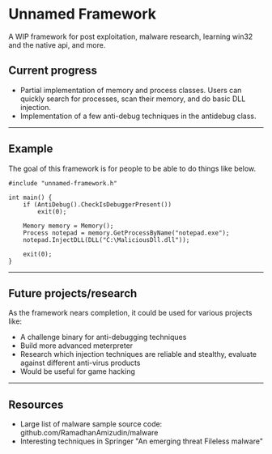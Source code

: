 # Unnamed Framework

A WIP framework for post exploitation, malware research, learning win32 and the native api, and more.

## Current progress

 - Partial implementation of memory and process classes. Users can quickly search for processes, scan their memory, and do basic DLL injection. 
 - Implementation of a few anti-debug techniques in the antidebug class.

---

## Example

The goal of this framework is for people to be able to do things like below.

```
#include "unnamed-framework.h"

int main() {
    if (AntiDebug().CheckIsDebuggerPresent())
        exit(0);
	
    Memory memory = Memory();
    Process notepad = memory.GetProcessByName("notepad.exe");
    notepad.InjectDLL(DLL("C:\MaliciousDll.dll"));
	
    exit(0);
}
```

---

## Future projects/research

As the framework nears completion, it could be used for various projects like:
 - A challenge binary for anti-debugging techniques
 - Build more advanced meterpreter
 - Research which injection techniques are reliable and stealthy, evaluate against different anti-virus products
 - Would be useful for game hacking
 
---

## Resources
 - Large list of malware sample source code: github.com/RamadhanAmizudin/malware
 - Interesting techniques in Springer "An emerging threat Fileless malware"
 
 